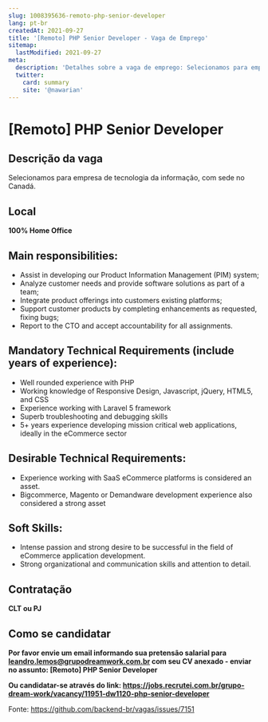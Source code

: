 ```yaml
---
slug: 1008395636-remoto-php-senior-developer
lang: pt-br
createdAt: 2021-09-27
title: '[Remoto] PHP Senior Developer - Vaga de Emprego'
sitemap:
  lastModified: 2021-09-27
meta:
  description: 'Detalhes sobre a vaga de emprego: Selecionamos para empresa de tecnologia da informação, com sede no Canadá.'
  twitter:
    card: summary
    site: '@nawarian'
---
```


# [Remoto] PHP Senior Developer

## Descrição da vaga
Selecionamos para empresa de tecnologia da informação, com sede no Canadá.

## Local
**100% Home Office**

## Main responsibilities:

- Assist in developing our Product Information Management (PIM) system;
- Analyze customer needs and provide software solutions as part of a team;
- Integrate product offerings into customers existing platforms;
- Support customer products by completing enhancements as requested, fixing bugs;
- Report to the CTO and accept accountability for all assignments.

## Mandatory Technical Requirements (include years of experience):

- Well rounded experience with PHP
- Working knowledge of Responsive Design, Javascript, jQuery, HTML5, and CSS
- Experience working with Laravel 5 framework
- Superb troubleshooting and debugging skills
- 5+ years experience developing mission critical web applications, ideally in the eCommerce sector

## Desirable Technical Requirements:

- Experience working with SaaS eCommerce platforms is considered an asset.
- Bigcommerce, Magento or Demandware development experience also considered a strong asset

## Soft Skills:

- Intense passion and strong desire to be successful in the field of eCommerce application development.
- Strong organizational and communication skills and attention to detail.

## Contratação
**CLT ou PJ**

## Como se candidatar
**Por favor envie um email informando sua pretensão salarial para leandro.lemos@grupodreamwork.com.br com seu CV anexado - enviar no assunto: [Remoto] PHP Senior Developer**

**Ou candidatar-se através do link: https://jobs.recrutei.com.br/grupo-dream-work/vacancy/11951-dw1120-php-senior-developer**

Fonte: https://github.com/backend-br/vagas/issues/7151